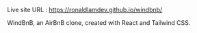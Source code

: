 Live site URL : https://ronaldlamdev.github.io/windbnb/

WindBnB, an AirBnB clone, created with React and Tailwind CSS. 
